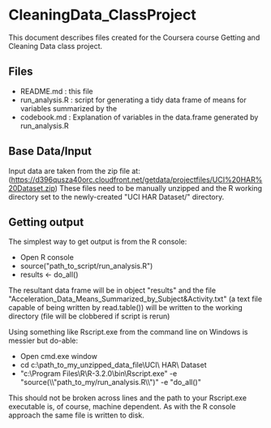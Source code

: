 # CleaningData_ClassProject

This document describes files created for the Coursera course Getting and Cleaning Data class project.

## Files
 - README.md : this file
 - run_analysis.R : script for generating a tidy data frame of means for variables summarized by the 
 - codebook.md : Explanation of variables in the data.frame generated by run_analysis.R

## Base Data/Input
Input data are taken from the zip file at: 
(https://d396qusza40orc.cloudfront.net/getdata/projectfiles/UCI%20HAR%20Dataset.zip) 
These files need to be manually unzipped and the R working directory set to the newly-created "UCI HAR Dataset/" directory.  

## Getting output

The simplest way to get output is from the R console:

 - Open R console
 - source("path_to_script/run_analysis.R")
 - results <- do_all()

The resultant data frame will be in object "results" and the file "Acceleration_Data_Means_Summarized_by_Subject&Activity.txt" (a text file capable of being written by read.table()) will be written to the working directory (file will be clobbered if script is rerun)

Using something like Rscript.exe from the command line on Windows is messier but do-able:

 - Open cmd.exe window
 - cd c:\path_to_my_unzipped_data_file\UCI\ HAR\ Dataset
 - "c:\Program Files\R\R-3.2.0\bin\Rscript.exe" -e "source(\\\\"path_to_my/run_analysis.R\\\\")" -e "do_all()"

This should not be broken across lines and the path to your Rscript.exe executable is, of course, machine dependent.  As with the R console approach the same file is written to disk.
